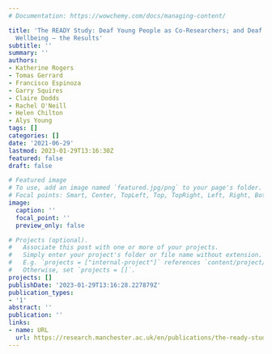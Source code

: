 ```yaml
---
# Documentation: https://wowchemy.com/docs/managing-content/

title: 'The READY Study: Deaf Young People as Co-Researchers; and Deaf Young People’s
  Wellbeing – the Results'
subtitle: ''
summary: ''
authors:
- Katherine Rogers
- Tomas Gerrard
- Francisco Espinoza
- Garry Squires
- Claire Dodds
- Rachel O'Neill
- Helen Chilton
- Alys Young
tags: []
categories: []
date: '2021-06-29'
lastmod: 2023-01-29T13:16:30Z
featured: false
draft: false

# Featured image
# To use, add an image named `featured.jpg/png` to your page's folder.
# Focal points: Smart, Center, TopLeft, Top, TopRight, Left, Right, BottomLeft, Bottom, BottomRight.
image:
  caption: ''
  focal_point: ''
  preview_only: false

# Projects (optional).
#   Associate this post with one or more of your projects.
#   Simply enter your project's folder or file name without extension.
#   E.g. `projects = ["internal-project"]` references `content/project/deep-learning/index.md`.
#   Otherwise, set `projects = []`.
projects: []
publishDate: '2023-01-29T13:16:28.227879Z'
publication_types:
- '1'
abstract: ''
publication: ''
links:
- name: URL
  url: https://research.manchester.ac.uk/en/publications/the-ready-study-deaf-young-people-as-co-researchers-and-deaf-youn
---
```

